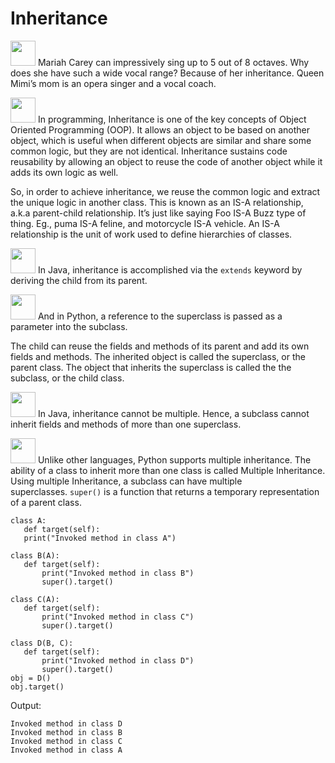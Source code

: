 # Inheritance

<img src="https://user-images.githubusercontent.com/70295997/217183358-f7ff3014-3a30-4230-b8c3-798a3752c0e5.png" width=40> Mariah Carey can impressively sing up to 5 out of 8 octaves. Why does she have such a wide vocal range? Because of her inheritance. Queen Mimi’s mom is an opera singer and a vocal coach.

<img src="https://user-images.githubusercontent.com/70295997/217183082-22847760-a2d7-4eb1-907c-80437709d917.png" width=40> In programming, Inheritance is one of the key concepts of Object Oriented Programming (OOP). It allows an object to be based on another object, which is useful when different objects are similar and share some common logic, but they are not identical. Inheritance sustains code reusability by allowing an object to reuse the code of another object while it adds its own logic as well.

So, in order to achieve inheritance, we reuse the common logic and extract the unique logic in another class. This is known as an IS-A relationship, a.k.a parent-child relationship. It’s just like saying Foo IS-A Buzz type of thing. Eg., puma IS-A feline, and motorcycle IS-A vehicle. An IS-A relationship is the unit of work used to define hierarchies of classes.

<img src="https://user-images.githubusercontent.com/70295997/216810749-64a94f9b-00ad-4d5b-b112-2baa6157bb52.png" width=40> In Java, inheritance is accomplished via the <code>extends</code> keyword by deriving the child from its parent.

<img src="https://user-images.githubusercontent.com/70295997/216810799-021871c1-780a-484d-8634-690968fe9c05.png" width=40> And in Python, a reference to the superclass is passed as a parameter into the subclass.

The child can reuse the fields and methods of its parent and add its own fields and methods. The inherited object is called the superclass, or the parent class. The object that inherits the superclass is called the the subclass, or the child class.

<img src="https://user-images.githubusercontent.com/70295997/216810749-64a94f9b-00ad-4d5b-b112-2baa6157bb52.png" width=40> In Java, inheritance cannot be multiple. Hence, a subclass cannot inherit fields and methods of more than one superclass.

<img src="https://user-images.githubusercontent.com/70295997/216810799-021871c1-780a-484d-8634-690968fe9c05.png" width=40> Unlike other languages, Python supports multiple inheritance. The ability of a class to inherit more than one class is called Multiple Inheritance. Using multiple Inheritance, a subclass can have multiple superclasses. <code>super()</code> is a function that returns a temporary representation of a parent class.

    class A:
       def target(self):
       print("Invoked method in class A")

    class B(A):
       def target(self):
           print("Invoked method in class B")
           super().target()

    class C(A):
       def target(self):
           print("Invoked method in class C")
           super().target()

    class D(B, C):
       def target(self):
           print("Invoked method in class D")
           super().target()
    obj = D()
    obj.target()

Output:

    Invoked method in class D
    Invoked method in class B
    Invoked method in class C
    Invoked method in class A
